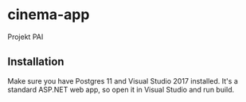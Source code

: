 # cinema-app
Projekt PAI

## Installation

Make sure you have Postgres 11 and Visual Studio 2017 installed.
It's a standard ASP.NET web app, so open it in Visual Studio and run build.

